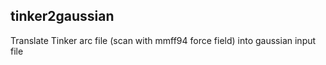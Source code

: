 <h2> tinker2gaussian </h2>
<p>Translate Tinker arc file (scan with mmff94 force field) into gaussian input file</p>



